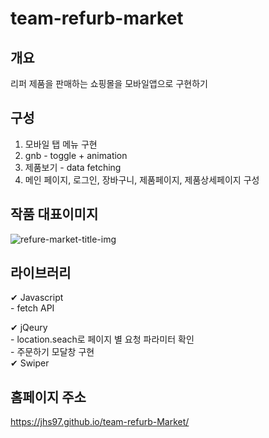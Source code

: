 # team-refurb-market

## 개요

리퍼 제품을 판매하는 쇼핑몰을 모바일앱으로 구현하기

## 구성

1. 모바일 탭 메뉴 구현
2. gnb - toggle + animation
3. 제품보기 - data fetching
4. 메인 페이지, 로그인, 장바구니, 제품페이지, 제품상세페이지 구성

## 작품 대표이미지
![refure-market-title-img](https://user-images.githubusercontent.com/105402450/185271684-f3a9511d-cabe-4959-8aa3-54d2a63a47c4.jpg)


## 라이브러리

✔ Javascript <br> - fetch API <br>

✔ jQeury <br> - location.seach로 페이지 별 요청 파라미터 확인 <br> - 주문하기 모달창 구현<br>
✔ Swiper <br>

## 홈페이지 주소

https://jhs97.github.io/team-refurb-Market/
